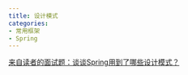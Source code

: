 ```yaml
---
title: 设计模式
categories: 
- 常用框架
- Spring
---
```


[来自读者的面试题：谈谈Spring用到了哪些设计模式？](https://mp.weixin.qq.com/s/sLCACtVxtLSL2gelxlFUZg)
